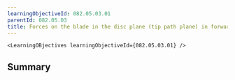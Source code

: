 ```yaml
---
learningObjectiveId: 082.05.03.01
parentId: 082.05.03
title: Forces on the blade in the disc plane (tip path plane) in forward flight
---
```


```tsx eval
<LearningOBjectives learningObjectiveId={082.05.03.01} />
```

## Summary
